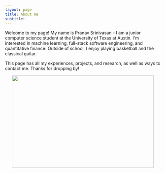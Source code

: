 ```yaml
---
layout: page
title: About me
subtitle: 
---
```


Welcome to my page! My name is Pranav Srinivasan - I am a junior computer science student at the University of Texas at Austin. I'm interested in machine learning, full-stack software engineering, and quantitative finance. Outside of school, I enjoy playing basketball and the classical guitar.

This page has all my experiences, projects, and research, as well as ways to contact me. Thanks for dropping by!

<p align="center">
  <img width="460" height="300" src="![selfie](https://github.com/pranavSrini/pranavSrini.github.io/assets/26912795/384b16f5-6eaf-47ab-a2f1-01e731a845fc)">
</p>


